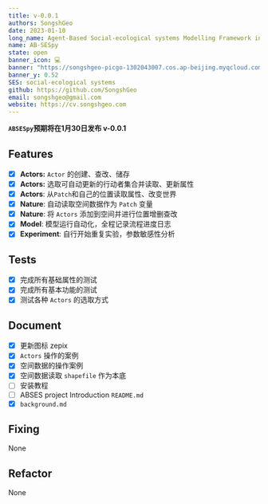 ```yaml
---
title: v-0.0.1
authors: SongshGeo
date: 2023-01-10
long_name: Agent-Based Social-ecological systems Modelling Framework in Python
name: AB-SESpy
state: open
banner_icon: 💻
banner: "https://songshgeo-picgo-1302043007.cos.ap-beijing.myqcloud.com/uPic/abses_github_repo.svg"
banner_y: 0.52
SES: social-ecological systems
github: https://github.com/SongshGeo
email: songshgeo@gmail.com
website: https://cv.songshgeo.com
---
```


**`ABSESpy`预期将在1月30日发布 v-0.0.1**

## Features
- [x] **Actors:** `Actor` 的创建、查改、储存
- [x] **Actors:** 选取可自动更新的行动者集合并读取、更新属性
- [x] **Actors**: 从`Patch`和自己的位置读取属性、改变世界
- [x] **Nature**: 自动读取空间数据作为 `Patch` 变量
- [x] **Nature**: 将 `Actors` 添加到空间并进行位置增删查改
- [x] **Model**: 模型运行自动化，全程记录流程进度日志
- [x] **Experiment**: 自行开始重复实验，参数敏感性分析

## Tests
- [x] 完成所有基础属性的测试
- [x] 完成所有基本功能的测试
- [x] 测试各种 `Actors` 的选取方式

## Document
- [x] 更新图标 zepix
- [x] `Actors` 操作的案例
- [x] 空间数据的操作案例
- [x] 空间数据读取 `shapefile` 作为本底
- [ ] 安装教程
- [ ] ABSES project Introduction `README.md`
- [x] `background.md`

## Fixing
None

## Refactor
None
